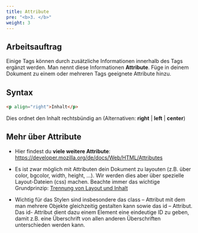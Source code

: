 ```yaml
---
title: Attribute
pre: "<b>3. </b>"
weight: 3
---
```


## Arbeitsauftrag

Einige Tags können durch zusätzliche Informationen innerhalb des Tags ergänzt werden. Man nennt diese Informationen **Attribute**. Füge in deinem Dokument zu einem oder mehreren Tags geeignete Attribute hinzu.

## Syntax

#### 

```html
<p align="right">Inhalt</p>
```

Dies ordnet den Inhalt rechtsbündig an (Alternativen: **right** | **left** | **center**)

## Mehr über Attribute

  * Hier findest du **viele weitere Attribute**: https://developer.mozilla.org/de/docs/Web/HTML/Attributes 

  * Es ist zwar möglich mit Attributen dein Dokument zu layouten (z.B. über color, bgcolor, width, height, …). Wir werden dies aber über spezielle Layout-Dateien (css) machen. Beachte immer das wichtige Grundprinzip: [Trennung von Layout und Inhalt](./layout_struktur_inhalt/)

  * Wichtig für das Stylen sind insbesondere das class – Attribut mit dem man mehrere Objekte gleichzeitig gestalten kann sowie das id – Attribut. Das id- Attribut dient dazu einem Element eine eindeutige ID zu geben, damit z.B. eine Überschrift von allen anderen Überschriften unterschieden werden kann.